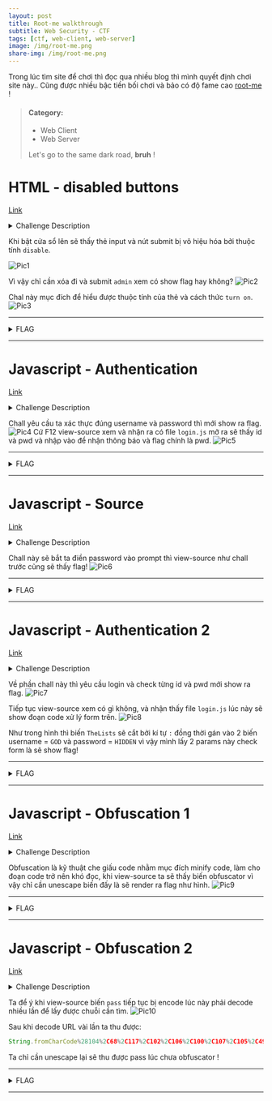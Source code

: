```yaml
---
layout: post
title: Root-me walkthrough
subtitle: Web Security - CTF
tags: [ctf, web-client, web-server]
image: /img/root-me.png
share-img: /img/root-me.png
---
```


Trong lúc tìm site để chơi thì đọc qua nhiều blog thì mình quyết định chơi site này.. Cũng được nhiều bậc tiền bối chơi và bảo có độ fame cao [root-me](https://www.root-me.org/) !

> #### Category:
>
> - Web Client
> - Web Server
>
> Let's go to the same dark road, **bruh** !

# HTML - disabled buttons

[Link](https://www.root-me.org/en/Challenges/Web-Client/HTML-disabled-buttons)

<details>
    <summary>Challenge Description</summary>
    This form is disabled and can not be used. It’s up to you to find a way to use it.
</details>

Khi bật cửa sổ lên sẽ thấy thẻ input và nút submit bị vô hiệu hóa bởi thuộc tính `disable`.


![Pic1](../img/26032018/pic1.png)

Vì vậy chỉ cần xóa đi và submit `admin` xem có show flag hay không?
![Pic2](../img/26032018/pic2.png)

Chal này mục đích để hiểu được thuộc tính của thẻ và cách thức `turn on`.
![Pic3](../img/26032018/pic3.png)

***

<details>
  <summary>FLAG</summary>
  
  HTMLCantStopYou
</details>
 
***

# Javascript - Authentication
[Link](https://www.root-me.org/en/Challenges/Web-Client/Javascript-Authentication)
<details>
  <summary>Challenge Description</summary>
  None !
</details>

Chall yêu cầu ta xác thực đúng username và password thì mới show ra flag.
![Pic4](../img/26032018/pic4.png)
Cứ F12 view-source xem và nhận ra có file `login.js` mở ra sẽ thấy id và pwd và nhập vào để nhận thông báo và flag chính là pwd.
![Pic5](../img/26032018/pic5.png)

***

<details>
  <summary>FLAG</summary>
  
  sh.org
</details>
 
***

# Javascript - Source
[Link](https://www.root-me.org/en/Challenges/Web-Client/Javascript-Source)
<details>
  <summary>Challenge Description</summary>
  You know javascript ?
</details>

Chall này sẽ bắt ta điền password vào prompt thì view-source như chall trước cũng sẽ thấy flag!
![Pic6](../img/26032018/pic6.png)

***

<details>
  <summary>FLAG</summary>
  
  123456azerty
</details>
 
***

# Javascript - Authentication 2
[Link](https://www.root-me.org/en/Challenges/Web-Client/Javascript-Authentication-2)
<details>
  <summary>Challenge Description</summary>
  Yes folks, Javascript is damn easy :)
</details>

Về phần chall này thì yêu cầu login và check từng id và pwd mới show ra flag.
![Pic7](../img/26032018/pic7.png)

Tiếp tục view-source xem có gì không, và nhận thấy file `login.js` lúc này sẽ show đoạn code xử lý form trên.
![Pic8](../img/26032018/pic8.png)

Như trong hình thì biến `TheLists` sẽ cắt bởi kí tự `:` đồng thời gán vào 2 biến username = `GOD` và password = `HIDDEN` vì vậy mình lấy 2 params này check form là sẽ show flag!

***

<details>
  <summary>FLAG</summary>
  
  HIDDEN
</details>

***

# Javascript - Obfuscation 1
[Link](https://www.root-me.org/en/Challenges/Web-Client/Javascript-Obfuscation-1)
<details>
  <summary>Challenge Description</summary>
  None!
</details>

Obfuscation là kỹ thuật che giấu code nhằm mục đích minify code, làm cho đoạn code trở nên khó đọc, khi view-source ta sẽ thấy biến obfuscator vì vậy chỉ cần unescape biến đấy là sẽ render ra flag như hình.
![Pic9](../img/26032018/pic9.png)

***

<details>
  <summary>FLAG</summary>
  
  cpasbiendurpassword
</details>

***

# Javascript - Obfuscation 2
[Link](https://www.root-me.org/en/Challenges/Web-Client/Javascript-Obfuscation-2)
<details>
  <summary>Challenge Description</summary>
  None!
</details>

Ta để ý khi view-source biến `pass` tiếp tục bị encode lúc này phải decode nhiều lần để lấy được chuỗi cần tìm.
![Pic10](../img/26032018/pic10.png)

Sau khi decode URL vài lần ta thu được:
```javascript
String.fromCharCode%28104%2C68%2C117%2C102%2C106%2C100%2C107%2C105%2C49%2C53%2C54%29
```
Ta chỉ cần unescape lại sẽ thu được pass lúc chưa obfuscator !

***

<details>
  <summary>FLAG</summary>
  
  hDufjdki156
</details>

***